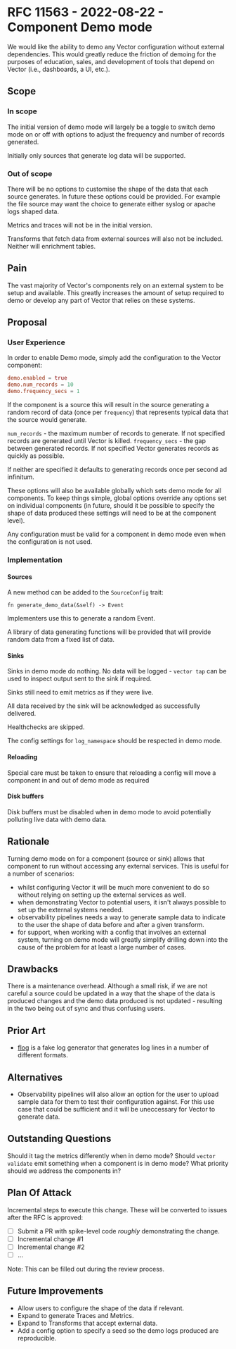# RFC 11563 - 2022-08-22 - Component Demo mode

We would like the ability to demo any Vector configuration without external
dependencies. This would greatly reduce the friction of demoing for the
purposes of education, sales, and development of tools that depend on Vector
(i.e., dashboards, a UI, etc.).

## Scope

### In scope

The initial version of demo mode will largely be a toggle to switch demo mode
on or off with options to adjust the frequency and number of records generated.

Initially only sources that generate log data will be supported.

### Out of scope

There will be no options to customise the shape of the data that each source
generates. In future these options could be provided. For example the file
source may want the choice to generate either syslog or apache logs shaped data.

Metrics and traces will not be in the initial version.

Transforms that fetch data from external sources will also not be included.
Neither will enrichment tables.

## Pain

The vast majority of Vector's components rely on an external system to be 
setup and available. This greatly increases the amount of setup required to
demo or develop any part of Vector that relies on these systems.

## Proposal

### User Experience

In order to enable Demo mode, simply add the configuration to the Vector
component:

```toml
demo.enabled = true
demo.num_records = 10
demo.frequency_secs = 1
```

If the component is a source this will result in the source generating a random
record of data (once per `frequency`) that represents typical data that the 
source would generate.

`num_records` - the maximum number of records to generate. If not specified
                records are generated until Vector is killed.
`frequency_secs` - the gap between generated records. If not specified Vector
                   generates records as quickly as possible.
                
If neither are specified it defaults to generating records once per second 
ad infinitum.

These options will also be available globally which sets demo mode for all
components. To keep things simple, global options override any options set on
individual components (in future, should it be possible to specify the shape of
data produced these settings will need to be at the component level).

Any configuration must be valid for a component in demo mode even when the
configuration is not used.

### Implementation

#### Sources

A new method can be added to the `SourceConfig` trait:

```
fn generate_demo_data(&self) -> Event
```

Implementers use this to generate a random Event.

A library of data generating functions will be provided that will provide
random data from a fixed list of data.

#### Sinks

Sinks in demo mode do nothing. No data will be logged - `vector tap` can be
used to inspect output sent to the sink if required. 

Sinks still need to emit metrics as if they were live.

All data received by the sink will be acknowledged as successfully delivered.

Healthchecks are skipped.

The config settings for `log_namespace` should be respected in demo mode.

#### Reloading 

Special care must be taken to ensure that reloading a config will move a 
component in and out of demo mode as required

#### Disk buffers

Disk buffers must be disabled when in demo mode to avoid potentially 
polluting live data with demo data.

## Rationale

Turning demo mode on for a component (source or sink) allows that component 
to run without accessing any external services. This is useful for a number
of scenarios:

- whilst configuring Vector it will be much more convenient to do so without 
  relying on setting up the external services as well.
- when demonstrating Vector to potential users, it isn't always possible to 
  set up the external systems needed.
- observability pipelines needs a way to generate sample data to indicate to
  the user the shape of data before and after a given transform.
- for support, when working with a config that involves an external system, 
  turning on demo mode will greatly simplify drilling down into the cause of
  the problem for at least a large number of cases.

## Drawbacks

There is a maintenance overhead. Although a small risk, if we are not careful
a source could be updated in a way that the shape of the data is produced 
changes and the demo data produced is not updated - resulting in the two
being out of sync and thus confusing users.

## Prior Art

- [flog](https://github.com/mingrammer/flog) is a fake log generator that
  generates log lines in a number of different formats.

## Alternatives

- Observability pipelines will also allow an option for the user to upload 
  sample data for them to test their configuration against. For this use 
  case that could be sufficient and it will be uneccessary for Vector to
  generate data.

## Outstanding Questions

Should it tag the metrics differently when in demo mode?
Should `vector validate` emit something when a component is in demo mode?
What priority should we address the components in?

## Plan Of Attack

Incremental steps to execute this change. These will be converted to issues after the RFC is approved:

- [ ] Submit a PR with spike-level code _roughly_ demonstrating the change.
- [ ] Incremental change #1
- [ ] Incremental change #2
- [ ] ...

Note: This can be filled out during the review process.

## Future Improvements

- Allow users to configure the shape of the data if relevant.
- Expand to generate Traces and Metrics.
- Expand to Transforms that accept external data.
- Add a config option to specify a seed so the demo logs produced are 
  reproducible.
